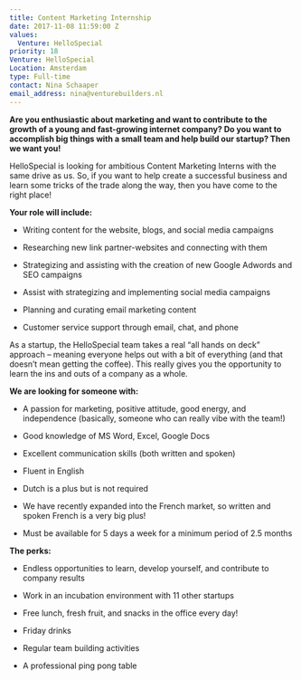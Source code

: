 ```yaml
---
title: Content Marketing Internship
date: 2017-11-08 11:59:00 Z
values:
  Venture: HelloSpecial
priority: 18
Venture: HelloSpecial
Location: Amsterdam
type: Full-time
contact: Nina Schaaper
email_address: nina@venturebuilders.nl
---
```


**Are you enthusiastic about marketing and want to contribute to the growth of a young and fast-growing internet company? Do you want to accomplish big things with a small team and help build our startup? Then we want you!**

HelloSpecial is looking for ambitious Content Marketing Interns with the same drive as us. So, if you want to help create a successful business and learn some tricks of the trade along the way, then you have come to the right place!

**Your role will include:**
* Writing content for the website, blogs, and social media campaigns

* Researching new link partner-websites and connecting with them

* Strategizing and assisting with the creation of new Google Adwords and SEO campaigns

* Assist with strategizing and implementing social media campaigns

* Planning and curating email marketing content

* Customer service support through email, chat, and phone

As a startup, the HelloSpecial team takes a real “all hands on deck” approach – meaning everyone helps out with a bit of everything (and that doesn’t mean getting the coffee). This really gives you the opportunity to learn the ins and outs of a company as a whole.

**We are looking for someone with:**
* A passion for marketing, positive attitude, good energy, and independence (basically, someone who can really vibe with the team!)

* Good knowledge of MS Word, Excel, Google Docs

* Excellent communication skills (both written and spoken)

* Fluent in English

* Dutch is a plus but is not required

* We have recently expanded into the French market, so written and spoken French is a very big plus!

* Must be available for 5 days a week for a minimum period of 2.5 months

**The perks:**
* Endless opportunities to learn, develop yourself, and contribute to company results

* Work in an incubation environment with 11 other startups

* Free lunch, fresh fruit, and snacks in the office every day!

* Friday drinks

* Regular team building activities

* A professional ping pong table